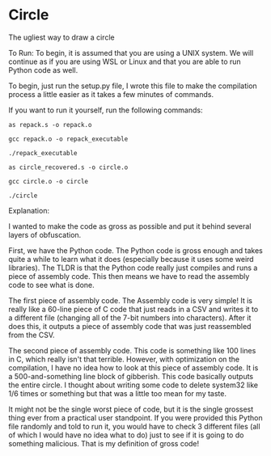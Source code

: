 # Circle
The ugliest way to draw a circle

To Run:
To begin, it is assumed that you are using a UNIX system. We will continue as if you are using WSL or Linux and that you are able to run Python code as well.

To begin, just run the setup.py file, I wrote this file to make the compilation process a little easier as it takes a few minutes of commands.

If you want to run it yourself, run the following commands:

```as repack.s -o repack.o```

```gcc repack.o -o repack_executable```

```./repack_executable```

```as circle_recovered.s -o circle.o```

```gcc circle.o -o circle```

```./circle```



Explanation:

I wanted to make the code as gross as possible and put it behind several layers of obfuscation. 

First, we have the Python code. The Python code is gross enough and takes quite a while to learn what it does (especially because it uses some weird libraries). The TLDR is that the Python code really just compiles and runs a piece of assembly code. This then means we have to read the assembly code to see what is done.

The first piece of assembly code. The Assembly code is very simple! It is really like a 60-line piece of C code that just reads in a CSV and writes it to a different file (changing all of the 7-bit numbers into characters). After it does this, it outputs a piece of assembly code that was just reassembled from the CSV. 

The second piece of assembly code. This code is something like 100 lines in C, which really isn't that terrible. However, with optimization on the compilation, I have no idea how to look at this piece of assembly code. It is a 500-and-something line block of gibberish. This code basically outputs the entire circle. I thought about writing some code to delete system32 like 1/6 times or something but that was a little too mean for my taste. 

It might not be the single worst piece of code, but it is the single grossest thing ever from a practical user standpoint. If you were provided this Python file randomly and told to run it, you would have to check 3 different files (all of which I would have no idea what to do) just to see if it is going to do something malicious. That is my definition of gross code!
